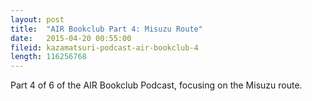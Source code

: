 ```yaml
---
layout: post
title:  "AIR Bookclub Part 4: Misuzu Route"
date:   2015-04-20 00:55:00
fileid: kazamatsuri-podcast-air-bookclub-4
length: 116256768        
---
```


Part 4 of 6 of the AIR Bookclub Podcast, focusing on the Misuzu route.
